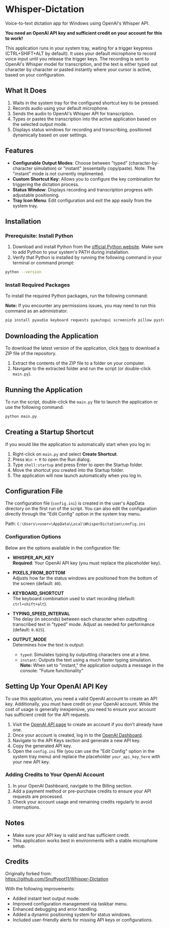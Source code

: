 # Whisper-Dictation

Voice-to-text dictation app for Windows using OpenAI's Whisper API.

**You need an OpenAI API key and sufficient credit on your account for this to work!**

This application runs in your system tray, waiting for a trigger keypress (CTRL+SHIFT+ALT by default). It uses your default microphone to record voice input until you release the trigger keys. The recording is sent to OpenAI's Whisper model for transcription, and the text is either typed out character by character or pasted instantly where your cursor is active, based on your configuration.

## What It Does

1. Waits in the system tray for the configured shortcut key to be pressed.
2. Records audio using your default microphone.
3. Sends the audio to OpenAI's Whisper API for transcription.
4. Types or pastes the transcription into the active application based on the selected output mode.
5. Displays status windows for recording and transcribing, positioned dynamically based on user settings.

## Features

- **Configurable Output Modes**: Choose between "typed" (character-by-character simulation) or "instant" (essentailly copy/paste). Note: The "instant" mode is not currently implimented.
- **Custom Shortcut Key**: Allows you to configure the key combination for triggering the dictation process.
- **Status Window**: Displays recording and transcription progress with adjustable positioning.
- **Tray Icon Menu**: Edit configuration and exit the app easily from the system tray.

## Installation

### Prerequisite: Install Python

1. Download and install Python from the [official Python website](https://www.python.org/downloads/). Make sure to add Python to your system's PATH during installation.
2. Verify that Python is installed by running the following command in your terminal or command prompt:

```bash
python --version
```

### Install Required Packages

To install the required Python packages, run the following command:

**Note:** If you encounter any permissions issues, you may need to run this command as an administrator.

```bash
pip install pyaudio keyboard requests pyautogui screeninfo pillow pystray
```

## Downloading the Application

To download the latest version of the application, click [here](https://github.com/jackbrumley/whisper-dictation/archive/refs/heads/main.zip) to download a ZIP file of the repository.

1. Extract the contents of the ZIP file to a folder on your computer.
2. Navigate to the extracted folder and run the script (or double-click `main.py`).

## Running the Application


To run the script, double-click the `main.py` file to launch the application or use the following command:

```bash
python main.py
```

## Creating a Startup Shortcut

If you would like the application to automatically start when you log in:

1. Right-click on `main.py` and select **Create Shortcut**.
2. Press `Win + R` to open the Run dialog.
3. Type `shell:startup` and press Enter to open the Startup folder.
4. Move the shortcut you created into the Startup folder.
5. The application will now launch automatically when you log in.

## Configuration File

The configuration file (`config.ini`) is created in the user's AppData directory on the first run of the script. You can also edit the configuration directly through the "Edit Config" option in the system tray menu.

Path:
`C:\Users\<user>\AppData\Local\WhisperDictation\config.ini`

### Configuration Options

Below are the options available in the configuration file:

- **WHISPER_API_KEY**  
  **Required**: Your OpenAI API key (you must replace the placeholder key).

- **PIXELS_FROM_BOTTOM**  
  Adjusts how far the status windows are positioned from the bottom of the screen (default: `80`).

- **KEYBOARD_SHORTCUT**  
  The keyboard combination used to start recording (default: `ctrl+shift+alt`).

- **TYPING_SPEED_INTERVAL**  
  The delay (in seconds) between each character when outputting transcribed text in "typed" mode. Adjust as needed for performance (default: `0.025`).

- **OUTPUT_MODE**  
  Determines how the text is output:  
  - `typed`: Simulates typing by outputting characters one at a time.  
  - `instant`: Outputs the text using a much faster typing simulation. **Note:** When set to "instant," the application outputs a message in the console: "Future functionality"

## Setting Up Your OpenAI API Key

To use this application, you need a valid OpenAI account to create an API key. Additionally, you must have credit on your OpenAI account. While the cost of usage is generally inexpensive, you need to ensure your account has sufficient credit for the API requests.

1. Visit the [OpenAI API page](https://platform.openai.com/signup/) to create an account if you don’t already have one.
2. Once your account is created, log in to the [OpenAI Dashboard](https://platform.openai.com/account/api-keys).
3. Navigate to the API Keys section and generate a new API key.
4. Copy the generated API key.
5. Open the `config.ini` file (you can use the "Edit Config" option in the system tray menu) and replace the placeholder `your_api_key_here` with your new API key.

### Adding Credits to Your OpenAI Account

1. In your OpenAI Dashboard, navigate to the Billing section.
2. Add a payment method or pre-purchase credits to ensure your API requests are processed.
3. Check your account usage and remaining credits regularly to avoid interruptions.

## Notes

- Make sure your API key is valid and has sufficient credit.
- This application works best in environments with a stable microphone setup.

## Credits

Originally forked from:  
https://github.com/Snuffypot11/Whisper-Dictation

With the following improvements:

- Added instant text output mode.
- Improved configuration management via taskbar menu.
- Enhanced debugging and error handling.
- Added a dynamic positioning system for status windows.
- Included user-friendly alerts for missing API keys or configurations.

